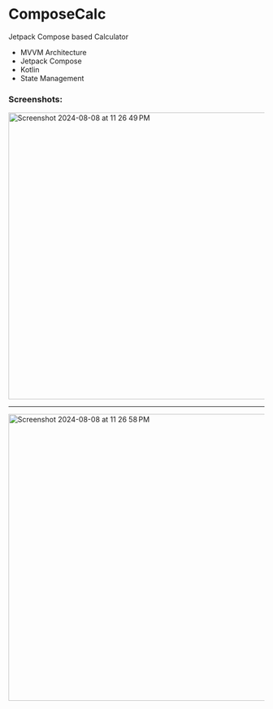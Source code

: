 # ComposeCalc
Jetpack Compose based Calculator
- MVVM Architecture
- Jetpack Compose
- Kotlin
- State Management

### Screenshots:

<img width="565" alt="Screenshot 2024-08-08 at 11 26 49 PM" src="https://github.com/user-attachments/assets/be40b29f-f1c0-4e6e-b8e2-63d60156472f">

----

<img width="565" alt="Screenshot 2024-08-08 at 11 26 58 PM" src="https://github.com/user-attachments/assets/1a41479d-dce6-4782-ab30-89f86604ef0f">

